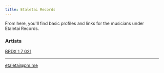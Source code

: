 ```yaml
---
title: Etaletai Records
---
```


From here, you'll find basic profiles and links for the musicians under Etaletai Records.

### Artists

[BRDX 1 7 021](./artists/brdx.md)

---
etaletai@pm.me
